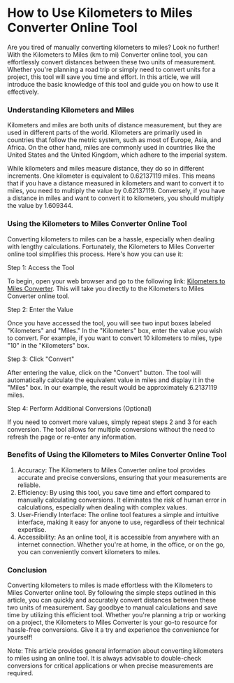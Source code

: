 How to Use Kilometers to Miles Converter Online Tool
====================================================

Are you tired of manually converting kilometers to miles? Look no further! With the Kilometers to Miles (km to mi) Converter online tool, you can effortlessly convert distances between these two units of measurement. Whether you're planning a road trip or simply need to convert units for a project, this tool will save you time and effort. In this article, we will introduce the basic knowledge of this tool and guide you on how to use it effectively.

### Understanding Kilometers and Miles

Kilometers and miles are both units of distance measurement, but they are used in different parts of the world. Kilometers are primarily used in countries that follow the metric system, such as most of Europe, Asia, and Africa. On the other hand, miles are commonly used in countries like the United States and the United Kingdom, which adhere to the imperial system.

While kilometers and miles measure distance, they do so in different increments. One kilometer is equivalent to 0.62137119 miles. This means that if you have a distance measured in kilometers and want to convert it to miles, you need to multiply the value by 0.62137119. Conversely, if you have a distance in miles and want to convert it to kilometers, you should multiply the value by 1.609344.

### Using the Kilometers to Miles Converter Online Tool

Converting kilometers to miles can be a hassle, especially when dealing with lengthy calculations. Fortunately, the Kilometers to Miles Converter online tool simplifies this process. Here's how you can use it:

Step 1: Access the Tool

To begin, open your web browser and go to the following link: [Kilometers to Miles Converter](https://www.onlinecalculatorsfree.com/convert/km-to-mile.html). This will take you directly to the Kilometers to Miles Converter online tool.

Step 2: Enter the Value

Once you have accessed the tool, you will see two input boxes labeled "Kilometers" and "Miles." In the "Kilometers" box, enter the value you wish to convert. For example, if you want to convert 10 kilometers to miles, type "10" in the "Kilometers" box.

Step 3: Click "Convert"

After entering the value, click on the "Convert" button. The tool will automatically calculate the equivalent value in miles and display it in the "Miles" box. In our example, the result would be approximately 6.2137119 miles.

Step 4: Perform Additional Conversions (Optional)

If you need to convert more values, simply repeat steps 2 and 3 for each conversion. The tool allows for multiple conversions without the need to refresh the page or re-enter any information.

### Benefits of Using the Kilometers to Miles Converter Online Tool

1. Accuracy: The Kilometers to Miles Converter online tool provides accurate and precise conversions, ensuring that your measurements are reliable.
2. Efficiency: By using this tool, you save time and effort compared to manually calculating conversions. It eliminates the risk of human error in calculations, especially when dealing with complex values.
3. User-Friendly Interface: The online tool features a simple and intuitive interface, making it easy for anyone to use, regardless of their technical expertise.
4. Accessibility: As an online tool, it is accessible from anywhere with an internet connection. Whether you're at home, in the office, or on the go, you can conveniently convert kilometers to miles.

### Conclusion

Converting kilometers to miles is made effortless with the Kilometers to Miles Converter online tool. By following the simple steps outlined in this article, you can quickly and accurately convert distances between these two units of measurement. Say goodbye to manual calculations and save time by utilizing this efficient tool. Whether you're planning a trip or working on a project, the Kilometers to Miles Converter is your go-to resource for hassle-free conversions. Give it a try and experience the convenience for yourself!

Note: This article provides general information about converting kilometers to miles using an online tool. It is always advisable to double-check conversions for critical applications or when precise measurements are required.